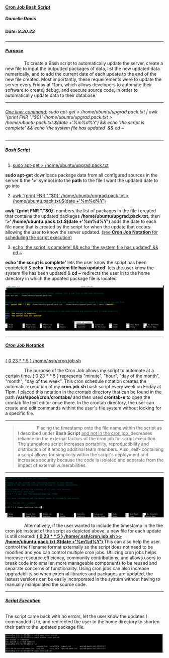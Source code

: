 #### <ins> **Cron Job Bash Script** <ins/>
##### Danielle Davis
##### Date: 8.30.23
________________________________

##### <ins> **Purpose** </ins>

&emsp;&emsp;&emsp;&emsp;  To create a Bash script to automatically update the server, create a new file to input the outputted packages of data, list the new updated data numerically, and to add the current date of each update to the end of the new file created. Most importantly, these requeirements were to update the server every Friday at 11pm, which allows developers to automate their software to create, debug, and execute source code, in order to automatically update data to their database.

____________________________

###### <ins> One liner command:</ins>  sudo apt-get > /home/ubuntu/upgrad.pack.txt | awk '{print FNR "."$0}' /home/ubuntu/upgrad.pack.txt > /home/ubuntu.pack.txt.$(date +'%m%d%Y') && echo 'the script is complete' && echo 'the system file has updated' && cd ~ 
_________________________________________________

###### <ins> **Bash Script** </ins> 

1. <ins>sudo apt-get > /home/ubuntu/upgrad.pack.txt</ins>

**sudo apt-get** downloads package data from all configured sources in the server & the **'>'** symbol into the **path** to the file I want the updated date to go into

2. <ins> awk '{print FNR "."$0}' /home/ubuntu/upgrad.pack.txt > /home/ubuntu.pack.txt.$(date +'%m%d%Y') </ins>

**awk '{print FNR "."$0}'**  numbers the list of packages in the file i created that contains the updated packages **/home/ubuntu/upgrad.pack.txt**, then **'>' /home/ubuntu.pack.txt.$(date +'%m%d%Y')** adds the date to each file name that is created by the script for when the update that occurs allowing the user to know the server updated. <ins> (see **Cron Job Notation** for scheduling the script execution) </ins>

3. <ins> echo 'the script is complete' && echo 'the system file has updated' && cd ~</ins>

**echo 'the script is complete'** lets the user know the script has been completed & **echo 'the system file has updated'** lets the user know the system file has been updated & **cd ~** redirects the user in to the home directory in which the updated package file is located


![bashscript](https://github.com/DANNYDEE93/CronJob_ShellScript/blob/main/CronJobBashScript/bash_script.png)


____________________________________

###### <ins> **Cron Job Notation** <ins/>

<ins> { 0 23 * * 5 } /home/.ssh/cron.job.sh </ins> 

&emsp;&emsp;&emsp;&emsp;  The purpose of the Cron Job allows my script to automate at a certain time. { 0 23 * * 5 } represents "minute", "hour", "day of the month", "month", "day of the week". This cron schedule notation creates the automatic execution of my **cron.job.sh** bash script every week on Friday at 11pm. I placed this notation in the crontab directory that can be found in the path **/var/spool/cron/crontabs/** and then used **crontab-e** to open the crontab file text editor once there. In the crontab directory, the user can create and edit commands withint the user's file system without looking for a specific file.

__________________________________
> &emsp;&emsp;&emsp;&emsp;  Placing the timestamp onto the file name within the script as I described under **Bash Script** <ins>and not in the cron job, </ins> decreases reliance on the external factors of the cron job for script execution. The standalone script increases portability, reproductibility and distribution of it among additinal team members. Also, self- containing a script allows for simplicity within the script's deployment and increases security because the code is isolated and separate from the impact of external vulnerabilities. 
____________________________________________________

![crontabs](https://github.com/DANNYDEE93/CronJob_ShellScript/blob/main/CronJobBashScript/crontab_e%20run%20command.png)


&emsp;&emsp;&emsp;&emsp;  Alternatively, if the user wanted to include the timestamp in the the cron job instead of the script as depicted above, a new file for each update is still created: **<ins> { 0 23 * * 5 } /home/.ssh/cron.job.sh >> /home/ubuntu.pack.txt.$(date +'%m%d%Y') </ins>** This can also help the user control the filename format externally so the script does not need to be modified and you can control multiple cron jobs. Utilizing cron jobs helps increase resource efficiency, community contributions, and allows users to break code into smaller, more manageable components to be reused and separate concerns of functionality. Using cron jobs can also increase upgradability so when external libraries and packages are updated, the lastest versions can be easily incorporated in the system without having to manually manipulated the source code.
_______________________________

###### <ins> **Script Execution** </ins>

The script came back with no errors, let the user know the updates I commanded it to, and redirected the user to the home directory to shorten their path to the updated package file.


![run script](https://github.com/DANNYDEE93/CronJob_ShellScript/blob/main/CronJobBashScript/executed_script.png)

